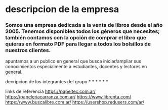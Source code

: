 # descripcion de la empresa 
### Somos una empresa dedicada a la venta de libros desde el año 2005. Tenemos disponibles todos los géneros que necesites; también contamos con la opción de comprar el libro que quieras en formato PDF para llegar a todos los bolsillos de nuestros clientes.

apuntamos a un publico en general que busca iniciar/ampliar sus conocimientos especialmente a estudiantes, docentes y lectores en general.


decripcion de los integrantes del grupo
*
*
*
*
*
*









links de referencia
https://papeltec.com.ar/
https://papeleriacarranza.com.ar/
https://www.librenta.com/
https://www.buscalibre.com.ar/
https://usershop.redusers.com/ar/